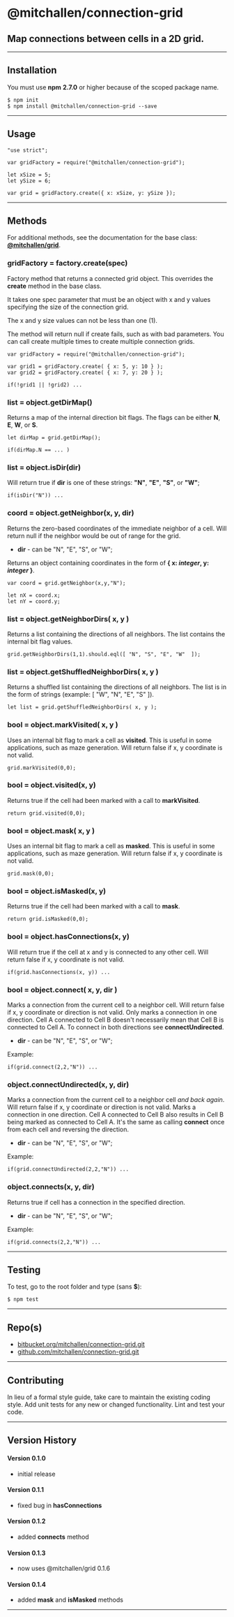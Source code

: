 @mitchallen/connection-grid
==
Map connections between cells in a 2D grid.
--
* * *
## Installation

You must use __npm__ __2.7.0__ or higher because of the scoped package name.

    $ npm init
    $ npm install @mitchallen/connection-grid --save
  
* * *

## Usage

    "use strict";
    
    var gridFactory = require("@mitchallen/connection-grid");
    
	let xSize = 5;
	let ySize = 6;

    var grid = gridFactory.create({ x: xSize, y: ySize });
    
* * *

## Methods

For additional methods, see the documentation for the base class: __[@mitchallen/grid](https://www.npmjs.com/package/@mitchallen/grid)__.

### gridFactory = factory.create(spec)

Factory method that returns a connected grid object. This overrides the __create__ method in the base class.

It takes one spec parameter that must be an object with x and y values specifying the size of the connection grid.

The x and y size values can not be less than one (1).

The method will return null if create fails, such as with bad parameters.
You can call create multiple times to create multiple connection grids.

    var gridFactory = require("@mitchallen/connection-grid");

    var grid1 = gridFactory.create( { x: 5, y: 10 } );
    var grid2 = gridFactory.create( { x: 7, y: 20 } );

    if(!grid1 || !grid2) ...
    
### list = object.getDirMap()

Returns a map of the internal direction bit flags.  The flags can be either __N__, __E__, __W__, or __S__.

    let dirMap = grid.getDirMap();
    
	if(dirMap.N == ... )

### list = object.isDir(dir)

Will return true if __dir__ is one of these strings: __"N"__, __"E"__, __"S"__, or __"W"__; 

	if(isDir("N")) ...

### coord = object.getNeighbor(x, y, dir)

Returns the zero-based coordinates of the immediate neighbor of a cell. Will return null if the neighbor would be out of range for the grid.

* __dir__ - can be "N", "E", "S", or "W";

Returns an object containing coordinates in the form of __{ x: *integer*, y: *integer* }__.

    var coord = grid.getNeighbor(x,y,"N");
    
	let nX = coord.x;
	let nY = coord.y;

### list = object.getNeighborDirs( x, y )

Returns a list containing the directions of all neighbors. The list contains the internal bit flag values.
    
    grid.getNeighborDirs(1,1).should.eql([ "N", "S", "E", "W"  ]);

### list = object.getShuffledNeighborDirs( x, y )

Returns a shuffled list containing the directions of all neighbors. The list is in the form of strings (example: [ "W", "N", "E", "S" ]).

    let list = grid.getShuffledNeighborDirs( x, y );

### bool = object.markVisited( x, y ) 

Uses an internal bit flag to mark a cell as __visited__. This is useful in some applications, such as maze generation.  Will return false if x, y coordinate is not valid.

	grid.markVisited(0,0);

### bool = object.visited(x, y)

Returns true if the cell had been marked with a call to __markVisited__.

	return grid.visited(0,0);
	
### bool = object.mask( x, y ) 

Uses an internal bit flag to mark a cell as __masked__. This is useful in some applications, such as maze generation.  Will return false if x, y coordinate is not valid.

	grid.mask(0,0);
	
### bool = object.isMasked(x, y)

Returns true if the cell had been marked with a call to __mask__.

	return grid.isMasked(0,0);

### bool = object.hasConnections(x, y) 

Will return true if the cell at x and y is connected to any other cell.  Will return false if x, y coordinate is not valid.

	if(grid.hasConnections(x, y)) ...

### bool = object.connect( x, y, dir )

Marks a connection from the current cell to a neighbor cell. Will return false if x, y coordinate or direction is not valid. Only marks a connection in one direction.  Cell A connected to Cell B doesn't necessarily mean that Cell B is connected to Cell A. To connect in both directions see __connectUndirected__.

* __dir__ - can be "N", "E", "S", or "W";

Example:

	if(grid.connect(2,2,"N")) ...

### object.connectUndirected(x, y, dir)

Marks a connection from the current cell to a neighbor cell *and back again*. Will return false if x, y coordinate or direction is not valid. Marks a connection in one direction. Cell A connected to Cell B also results in Cell B being marked as connected to Cell A. It's the same as calling __connect__ once from each cell and reversing the direction.

* __dir__ - can be "N", "E", "S", or "W";

Example:

	if(grid.connectUndirected(2,2,"N")) ...

### object.connects(x, y, dir)

Returns true if cell has a connection in the specified direction.

* __dir__ - can be "N", "E", "S", or "W";

Example:

	if(grid.connects(2,2,"N")) ...

* * *

## Testing

To test, go to the root folder and type (sans __$__):

    $ npm test
   
* * *
 
## Repo(s)

* [bitbucket.org/mitchallen/connection-grid.git](https://bitbucket.org/mitchallen/connection-grid.git)
* [github.com/mitchallen/connection-grid.git](https://github.com/mitchallen/connection-grid.git)

* * *

## Contributing

In lieu of a formal style guide, take care to maintain the existing coding style.
Add unit tests for any new or changed functionality. Lint and test your code.

* * *

## Version History

#### Version 0.1.0 

* initial release

#### Version 0.1.1 

* fixed bug in __hasConnections__

#### Version 0.1.2 

* added __connects__ method

#### Version 0.1.3 

* now uses @mitchallen/grid 0.1.6

#### Version 0.1.4

* added __mask__ and __isMasked__ methods

* * *
